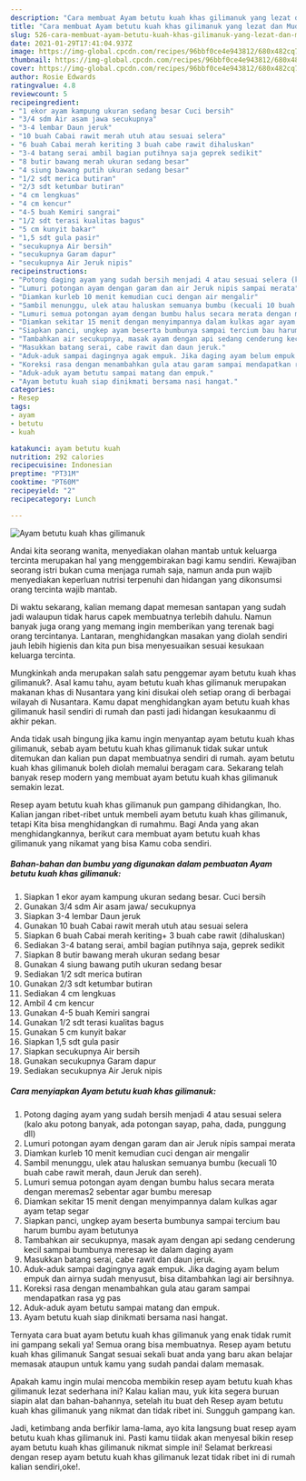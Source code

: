 ```yaml
---
description: "Cara membuat Ayam betutu kuah khas gilimanuk yang lezat dan Mudah Dibuat"
title: "Cara membuat Ayam betutu kuah khas gilimanuk yang lezat dan Mudah Dibuat"
slug: 526-cara-membuat-ayam-betutu-kuah-khas-gilimanuk-yang-lezat-dan-mudah-dibuat
date: 2021-01-29T17:41:04.937Z
image: https://img-global.cpcdn.com/recipes/96bbf0ce4e943812/680x482cq70/ayam-betutu-kuah-khas-gilimanuk-foto-resep-utama.jpg
thumbnail: https://img-global.cpcdn.com/recipes/96bbf0ce4e943812/680x482cq70/ayam-betutu-kuah-khas-gilimanuk-foto-resep-utama.jpg
cover: https://img-global.cpcdn.com/recipes/96bbf0ce4e943812/680x482cq70/ayam-betutu-kuah-khas-gilimanuk-foto-resep-utama.jpg
author: Rosie Edwards
ratingvalue: 4.8
reviewcount: 5
recipeingredient:
- "1 ekor ayam kampung ukuran sedang besar Cuci bersih"
- "3/4 sdm Air asam jawa secukupnya"
- "3-4 lembar Daun jeruk"
- "10 buah Cabai rawit merah utuh atau sesuai selera"
- "6 buah Cabai merah keriting 3 buah cabe rawit dihaluskan"
- "3-4 batang serai ambil bagian putihnya saja geprek sedikit"
- "8 butir bawang merah ukuran sedang besar"
- "4 siung bawang putih ukuran sedang besar"
- "1/2 sdt merica butiran"
- "2/3 sdt ketumbar butiran"
- "4 cm lengkuas"
- "4 cm kencur"
- "4-5 buah Kemiri sangrai"
- "1/2 sdt terasi kualitas bagus"
- "5 cm kunyit bakar"
- "1,5 sdt gula pasir"
- "secukupnya Air bersih"
- "secukupnya Garam dapur"
- "secukupnya Air Jeruk nipis"
recipeinstructions:
- "Potong daging ayam yang sudah bersih menjadi 4 atau sesuai selera (kalo aku potong banyak, ada potongan sayap, paha, dada, punggung dll)"
- "Lumuri potongan ayam dengan garam dan air Jeruk nipis sampai merata"
- "Diamkan kurleb 10 menit kemudian cuci dengan air mengalir"
- "Sambil menunggu, ulek atau haluskan semuanya bumbu (kecuali 10 buah cabe rawit merah, daun Jeruk dan sereh)."
- "Lumuri semua potongan ayam dengan bumbu halus secara merata dengan meremas2 sebentar agar bumbu meresap"
- "Diamkan sekitar 15 menit dengan menyimpannya dalam kulkas agar ayam tetap segar"
- "Siapkan panci, ungkep ayam beserta bumbunya sampai tercium bau harum bumbu ayam betutunya"
- "Tambahkan air secukupnya, masak ayam dengan api sedang cenderung kecil sampai bumbunya meresap ke dalam daging ayam"
- "Masukkan batang serai, cabe rawit dan daun jeruk."
- "Aduk-aduk sampai dagingnya agak empuk. Jika daging ayam belum empuk dan airnya sudah menyusut, bisa ditambahkan lagi air bersihnya."
- "Koreksi rasa dengan menambahkan gula atau garam sampai mendapatkan rasa yg pas"
- "Aduk-aduk ayam betutu sampai matang dan empuk."
- "Ayam betutu kuah siap dinikmati bersama nasi hangat."
categories:
- Resep
tags:
- ayam
- betutu
- kuah

katakunci: ayam betutu kuah 
nutrition: 292 calories
recipecuisine: Indonesian
preptime: "PT31M"
cooktime: "PT60M"
recipeyield: "2"
recipecategory: Lunch

---
```



![Ayam betutu kuah khas gilimanuk](https://img-global.cpcdn.com/recipes/96bbf0ce4e943812/680x482cq70/ayam-betutu-kuah-khas-gilimanuk-foto-resep-utama.jpg)

Andai kita seorang wanita, menyediakan olahan mantab untuk keluarga tercinta merupakan hal yang menggembirakan bagi kamu sendiri. Kewajiban seorang istri bukan cuma menjaga rumah saja, namun anda pun wajib menyediakan keperluan nutrisi terpenuhi dan hidangan yang dikonsumsi orang tercinta wajib mantab.

Di waktu  sekarang, kalian memang dapat memesan santapan yang sudah jadi walaupun tidak harus capek membuatnya terlebih dahulu. Namun banyak juga orang yang memang ingin memberikan yang terenak bagi orang tercintanya. Lantaran, menghidangkan masakan yang diolah sendiri jauh lebih higienis dan kita pun bisa menyesuaikan sesuai kesukaan keluarga tercinta. 



Mungkinkah anda merupakan salah satu penggemar ayam betutu kuah khas gilimanuk?. Asal kamu tahu, ayam betutu kuah khas gilimanuk merupakan makanan khas di Nusantara yang kini disukai oleh setiap orang di berbagai wilayah di Nusantara. Kamu dapat menghidangkan ayam betutu kuah khas gilimanuk hasil sendiri di rumah dan pasti jadi hidangan kesukaanmu di akhir pekan.

Anda tidak usah bingung jika kamu ingin menyantap ayam betutu kuah khas gilimanuk, sebab ayam betutu kuah khas gilimanuk tidak sukar untuk ditemukan dan kalian pun dapat membuatnya sendiri di rumah. ayam betutu kuah khas gilimanuk boleh diolah memalui beragam cara. Sekarang telah banyak resep modern yang membuat ayam betutu kuah khas gilimanuk semakin lezat.

Resep ayam betutu kuah khas gilimanuk pun gampang dihidangkan, lho. Kalian jangan ribet-ribet untuk membeli ayam betutu kuah khas gilimanuk, tetapi Kita bisa menghidangkan di rumahmu. Bagi Anda yang akan menghidangkannya, berikut cara membuat ayam betutu kuah khas gilimanuk yang nikamat yang bisa Kamu coba sendiri.

<!--inarticleads1-->

##### Bahan-bahan dan bumbu yang digunakan dalam pembuatan Ayam betutu kuah khas gilimanuk:

1. Siapkan 1 ekor ayam kampung ukuran sedang besar. Cuci bersih
1. Gunakan 3/4 sdm Air asam jawa/ secukupnya
1. Siapkan 3-4 lembar Daun jeruk
1. Gunakan 10 buah Cabai rawit merah utuh atau sesuai selera
1. Siapkan 6 buah Cabai merah keriting+ 3 buah cabe rawit (dihaluskan)
1. Sediakan 3-4 batang serai, ambil bagian putihnya saja, geprek sedikit
1. Siapkan 8 butir bawang merah ukuran sedang besar
1. Gunakan 4 siung bawang putih ukuran sedang besar
1. Sediakan 1/2 sdt merica butiran
1. Gunakan 2/3 sdt ketumbar butiran
1. Sediakan 4 cm lengkuas
1. Ambil 4 cm kencur
1. Gunakan 4-5 buah Kemiri sangrai
1. Gunakan 1/2 sdt terasi kualitas bagus
1. Gunakan 5 cm kunyit bakar
1. Siapkan 1,5 sdt gula pasir
1. Siapkan secukupnya Air bersih
1. Gunakan secukupnya Garam dapur
1. Sediakan secukupnya Air Jeruk nipis




<!--inarticleads2-->

##### Cara menyiapkan Ayam betutu kuah khas gilimanuk:

1. Potong daging ayam yang sudah bersih menjadi 4 atau sesuai selera (kalo aku potong banyak, ada potongan sayap, paha, dada, punggung dll)
1. Lumuri potongan ayam dengan garam dan air Jeruk nipis sampai merata
1. Diamkan kurleb 10 menit kemudian cuci dengan air mengalir
1. Sambil menunggu, ulek atau haluskan semuanya bumbu (kecuali 10 buah cabe rawit merah, daun Jeruk dan sereh).
1. Lumuri semua potongan ayam dengan bumbu halus secara merata dengan meremas2 sebentar agar bumbu meresap
1. Diamkan sekitar 15 menit dengan menyimpannya dalam kulkas agar ayam tetap segar
1. Siapkan panci, ungkep ayam beserta bumbunya sampai tercium bau harum bumbu ayam betutunya
1. Tambahkan air secukupnya, masak ayam dengan api sedang cenderung kecil sampai bumbunya meresap ke dalam daging ayam
1. Masukkan batang serai, cabe rawit dan daun jeruk.
1. Aduk-aduk sampai dagingnya agak empuk. Jika daging ayam belum empuk dan airnya sudah menyusut, bisa ditambahkan lagi air bersihnya.
1. Koreksi rasa dengan menambahkan gula atau garam sampai mendapatkan rasa yg pas
1. Aduk-aduk ayam betutu sampai matang dan empuk.
1. Ayam betutu kuah siap dinikmati bersama nasi hangat.




Ternyata cara buat ayam betutu kuah khas gilimanuk yang enak tidak rumit ini gampang sekali ya! Semua orang bisa membuatnya. Resep ayam betutu kuah khas gilimanuk Sangat sesuai sekali buat anda yang baru akan belajar memasak ataupun untuk kamu yang sudah pandai dalam memasak.

Apakah kamu ingin mulai mencoba membikin resep ayam betutu kuah khas gilimanuk lezat sederhana ini? Kalau kalian mau, yuk kita segera buruan siapin alat dan bahan-bahannya, setelah itu buat deh Resep ayam betutu kuah khas gilimanuk yang nikmat dan tidak ribet ini. Sungguh gampang kan. 

Jadi, ketimbang anda berfikir lama-lama, ayo kita langsung buat resep ayam betutu kuah khas gilimanuk ini. Pasti kamu tiidak akan menyesal bikin resep ayam betutu kuah khas gilimanuk nikmat simple ini! Selamat berkreasi dengan resep ayam betutu kuah khas gilimanuk lezat tidak ribet ini di rumah kalian sendiri,oke!.

